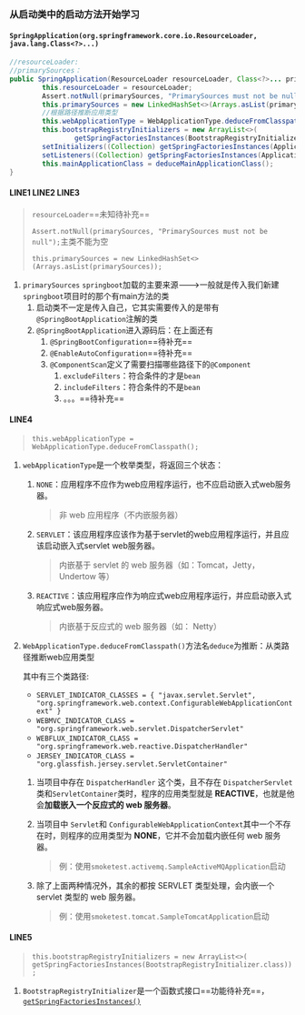 ### 从启动类中的启动方法开始学习

#### `SpringApplication(org.springframework.core.io.ResourceLoader, java.lang.Class<?>...)`

```java
//resourceLoader:
//primarySources：
public SpringApplication(ResourceLoader resourceLoader, Class<?>... primarySources) {
		this.resourceLoader = resourceLoader;
		Assert.notNull(primarySources, "PrimarySources must not be null");
		this.primarySources = new LinkedHashSet<>(Arrays.asList(primarySources));
    	//根据路径推断应用类型
		this.webApplicationType = WebApplicationType.deduceFromClasspath();
		this.bootstrapRegistryInitializers = new ArrayList<>(
				getSpringFactoriesInstances(BootstrapRegistryInitializer.class));
		setInitializers((Collection) getSpringFactoriesInstances(ApplicationContextInitializer.class));
		setListeners((Collection) getSpringFactoriesInstances(ApplicationListener.class));
		this.mainApplicationClass = deduceMainApplicationClass();
}
```

#### LINE1 LINE2 LINE3

> `resourceLoader`==未知待补充==
>
> `Assert.notNull(primarySources, "PrimarySources must not be null");`主类不能为空
>
> `this.primarySources = new LinkedHashSet<>(Arrays.asList(primarySources));`

1. `primarySources` `springboot`加载的主要来源--->一般就是传入我们新建`springboot`项目时的那个有main方法的类
   1. 启动类不一定是传入自己，它其实需要传入的是带有`@SpringBootApplication`注解的类
   2. `@SpringBootApplication`进入源码后：在上面还有
      1. `@SpringBootConfiguration`==待补充==
      2. `@EnableAutoConfiguration`==待补充==
      3. `@ComponentScan`定义了需要扫描哪些路径下的`@Component`
         1. `excludeFilters`：符合条件的才是`bean`
         2. `includeFilters`：符合条件的不是`bean`
         3. 。。。==待补充==

#### LINE4

> `this.webApplicationType = WebApplicationType.deduceFromClasspath();`

1. `webApplicationType`是一个枚举类型，将返回三个状态：

   1. `NONE`：应用程序不应作为web应用程序运行，也不应启动嵌入式web服务器。

      > 非 web 应用程序（不内嵌服务器）

   2. `SERVLET`：该应用程序应该作为基于servlet的web应用程序运行，并且应该启动嵌入式servlet web服务器。

      > 内嵌基于 servlet 的 web 服务器（如：Tomcat，Jetty，Undertow 等）

   3. `REACTIVE`：该应用程序应作为响应式web应用程序运行，并应启动嵌入式响应式web服务器。

      > 内嵌基于反应式的 web 服务器（如： Netty）

2. `WebApplicationType.deduceFromClasspath()`方法名`deduce`为推断：从类路径推断web应用类型

   其中有三个类路径:

   - `SERVLET_INDICATOR_CLASSES = { "javax.servlet.Servlet",
           "org.springframework.web.context.ConfigurableWebApplicationContext" }`
   - `WEBMVC_INDICATOR_CLASS = "org.springframework.web.servlet.DispatcherServlet"`
   - `WEBFLUX_INDICATOR_CLASS = "org.springframework.web.reactive.DispatcherHandler"`
   - `JERSEY_INDICATOR_CLASS = "org.glassfish.jersey.servlet.ServletContainer"`

   1. 当项目中存在 `DispatcherHandler` 这个类，且不存在 `DispatcherServlet` 类和`ServletContainer`类时，程序的应用类型就是 **REACTIVE**，也就是他会**加载嵌入一个反应式的 web 服务器**。

   2. 当项目中 `Servlet`和 `ConfigurableWebApplicationContext`其中一个不存在时，则程序的应用类型为 **NONE**，它并不会加载内嵌任何 web 服务器。

      > 例：使用`smoketest.activemq.SampleActiveMQApplication`启动

   3. 除了上面两种情况外，其余的都按 SERVLET 类型处理，会内嵌一个 servlet 类型的 web 服务器。

      > 例：使用`smoketest.tomcat.SampleTomcatApplication`启动



#### LINE5

> `this.bootstrapRegistryInitializers = new ArrayList<>(
> 				getSpringFactoriesInstances(BootstrapRegistryInitializer.class));`

1. `BootstrapRegistryInitializer`是一个函数式接口==功能待补充==，[`getSpringFactoriesInstances()`](./getSpringFactoriesInstances.md)





